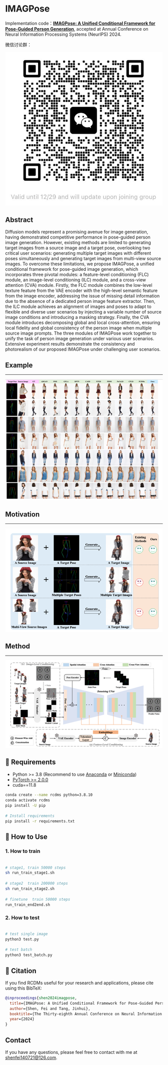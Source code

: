 # IMAGPose
Implementation code：**[IMAGPose: A Unified Conditional Framework for Pose-Guided Person Generation](https://openreview.net/pdf?id=6IyYa4gETN)**, accepted at Annual Conference on Neural Information Processing Systems (NeurIPS) 2024.

微信讨论群：

![Group](assets/wx_group1.jpg)


## Abstract
Diffusion models represent a promising avenue for image generation, having demonstrated competitive performance in pose-guided person image generation. However, existing methods are limited to generating target images from a source image and a target pose, overlooking two critical user scenarios: generating multiple target images with different poses simultaneously and generating target images from multi-view source images. To overcome these limitations, we propose IMAGPose, a unified conditional framework for pose-guided image generation, which incorporates three pivotal modules: a feature-level conditioning (FLC) module, an image-level conditioning (ILC) module, and a cross-view attention (CVA) module. Firstly, the FLC module combines the low-level texture feature from the VAE encoder with the high-level semantic feature from the image encoder, addressing the issue of missing detail information due to the absence of a dedicated person image feature extractor. Then, the ILC module achieves an alignment of images and poses to adapt to flexible and diverse user scenarios by injecting a variable number of source image conditions and introducing a masking strategy. Finally, the CVA module introduces decomposing global and local cross-attention, ensuring local fidelity and global consistency of the person image when multiple source image prompts. The three modules of IMAGPose work together to unify the task of person image generation under various user scenarios. Extensive experiment results demonstrate the consistency and photorealism of our proposed IMAGPose under challenging user scenarios.

## Example
--- 
![demo](assets/demo.png)

## Motivation
---
![motivation](assets/motivation.png)


## Method
---
![framework](assets/framework.png)



## 🔧 Requirements

- Python >= 3.8 (Recommend to use [Anaconda](https://www.anaconda.com/download/#linux) or [Miniconda](https://docs.conda.io/en/latest/miniconda.html))
- [PyTorch >= 2.0.0](https://pytorch.org/)
- cuda==11.8

```bash
conda create --name rcdms python=3.8.10
conda activate rcdms
pip install -U pip

# Install requirements
pip install -r requirements.txt
```


## 🎉 How to Use


### 1. How to train 

```sh

# stage1, train 50000 steps
sh run_train_stage1.sh

# stage2  train 200000 steps
sh run_train_stage2.sh

# finetune  train 50000 steps
run_train_end2end.sh

```

### 2. How to test 

```sh

# test single image
python3 test.py

# test batch
python3 test_batch.py

```

## 📝 Citation

If you find RCDMs useful for your research and applications, please cite using this BibTeX:

```bibtex
@inproceedings{shen2024imagpose,
  title={IMAGPose: A Unified Conditional Framework for Pose-Guided Person Generation},
  author={Shen, Fei and Tang, Jinhui},
  booktitle={The Thirty-eighth Annual Conference on Neural Information Processing Systems},
  year={2024}
}
```

## Contact
If you have any questions, please feel free to contact with me at shenfei140721@126.com.
